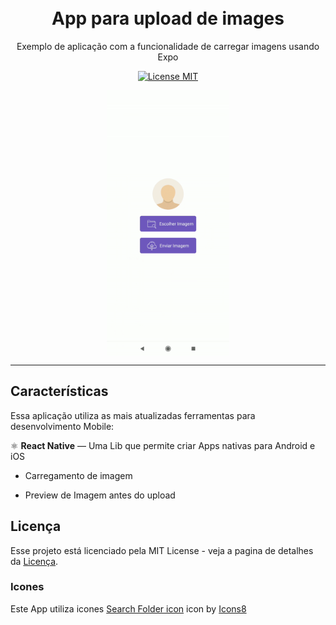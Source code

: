 <h1 align="center">

<br>
App para upload de images
</h1>

<p align="center">Exemplo de aplicação com a funcionalidade de carregar imagens usando Expo</p>

<p align="center">
  <a href="https://opensource.org/licenses/MIT">
    <img src="https://img.shields.io/badge/License-MIT-blue.svg" alt="License MIT">
  </a>
</p>

<div align="center">
  <img align="center" src="https://github.com/Marlon-Paulo-da-Silva/AppUploadImagens/blob/master/gif.gif" alt="demo" height="425">

</div>

<hr />

## Características

Essa aplicação utiliza as mais atualizadas ferramentas para desenvolvimento Mobile:

⚛️ **React Native** — Uma Lib que permite criar Apps nativas para Android e iOS

- Carregamento de imagem

- Preview de Imagem antes do upload

## Licença

Esse projeto está licenciado pela MIT License - veja a pagina de detalhes da [Licença](https://opensource.org/licenses/MIT).

### Icones

Este App utiliza icones <a target="_blank" href="https://icons8.com/icons/set/search-folder">Search Folder icon</a> icon by <a target="_blank" href="https://icons8.com">Icons8</a>
